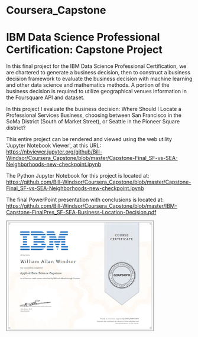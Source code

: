 # Coursera_Capstone
# IBM Data Science Professional Certification: Capstone Project

In this final project for the IBM Data Science Professional Certification, we are chartered to generate a business decision, then to construct a business decision framework to evaluate the business decision with machine learning and other data science and mathematics methods. A portion of the business decision is required to utilize geographical venues information in the Foursquare API and dataset.

In this project I evaluate the business decision: Where Should I Locate a Professional Services Business, choosing between San Francisco in the SoMa District (South of Market Street), or Seattle in the Pioneer Square district?

This entire project can be rendered and viewed using the web utility 'Jupyter Notebook Viewer', at this URL:  
https://nbviewer.jupyter.org/github/Bill-Windsor/Coursera_Capstone/blob/master/Capstone-Final_SF-vs-SEA-Neighborhoods-new-checkpoint.ipynb

The Python Jupyter Notebook for this project is located at:  
https://github.com/Bill-Windsor/Coursera_Capstone/blob/master/Capstone-Final_SF-vs-SEA-Neighborhoods-new-checkpoint.ipynb

The final PowerPoint presentation with conclusions is located at:  
https://github.com/Bill-Windsor/Coursera_Capstone/blob/master/IBM-Capstone-FinalPres_SF-SEA-Business-Location-Decision.pdf

<img src="https://github.com/Bill-Windsor/Coursera_Capstone/blob/master/William%20Windsor%20Completion%20Certficate%20-%20IBM%20Data%20Science%20Capstone.png" alt="alt text" width="400" height="300">
